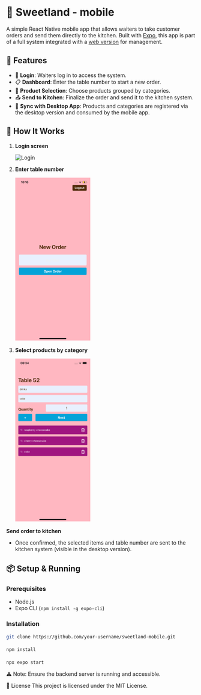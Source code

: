 # 📱 Sweetland - mobile

A simple React Native mobile app that allows waiters to take customer orders and send them directly to the kitchen. Built with [Expo](https://expo.dev/), this app is part of a full system integrated with a [web version](https://github.com/grc-softdev/sweetland-client/tree/main) for management.

## 📱 Features

- 🔐 **Login**: Waiters log in to access the system.
- 📋 **Dashboard**: Enter the table number to start a new order.
- 🧾 **Product Selection**: Choose products grouped by categories.
- 📤 **Send to Kitchen**: Finalize the order and send it to the kitchen system.
- 🔄 **Sync with Desktop App**: Products and categories are registered via the desktop version and consumed by the mobile app.

## 🧪 How It Works

1. **Login screen**
   <p>
    <img src="public/sweetland.png" alt="Login" width="200px">
   </p>

2. **Enter table number**
    <p>
    <img src="public/openOrder.png" alt="Login" width="200px">
   </p>

3. **Select products by category**
    <p>
    <img src="public/itemsOrder.png" alt="Login" width="200px">
   </p>

 **Send order to kitchen**  
   - Once confirmed, the selected items and table number are sent to the kitchen system (visible in the desktop version).

## 📦 Setup & Running

### Prerequisites

- Node.js
- Expo CLI (`npm install -g expo-cli`)

### Installation

```bash
git clone https://github.com/your-username/sweetland-mobile.git

npm install

npx expo start
```

⚠️ Note: Ensure the backend server is running and accessible.

🧾 License
This project is licensed under the MIT License.

